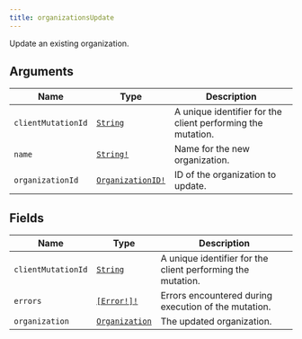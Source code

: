 ```yaml
---
title: organizationsUpdate
---
```


Update an existing organization.

## Arguments

| Name | Type | Description |
|------|------|-------------|
| `clientMutationId` | [`String`](../scalar/string.md) | A unique identifier for the client performing the mutation. |
| `name` | [`String!`](../scalar/string.md) | Name for the new organization. |
| `organizationId` | [`OrganizationID!`](../scalar/organizationid.md) | ID of the organization to update. |

## Fields

| Name | Type | Description |
|------|------|-------------|
| `clientMutationId` | [`String`](../scalar/string.md) | A unique identifier for the client performing the mutation. |
| `errors` | [`[Error!]!`](../union/error.md) | Errors encountered during execution of the mutation. |
| `organization` | [`Organization`](../object/organization.md) | The updated organization. |

